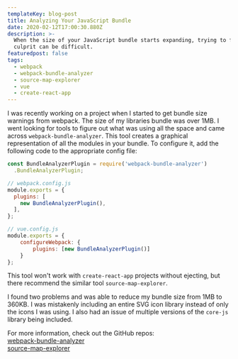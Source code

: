 ```yaml
---
templateKey: blog-post
title: Analyzing Your JavaScript Bundle
date: 2020-02-12T17:00:30.880Z
description: >-
  When the size of your JavaScript bundle starts expanding, trying to find the
  culprit can be difficult.
featuredpost: false
tags:
  - webpack
  - webpack-bundle-analyzer
  - source-map-explorer
  - vue
  - create-react-app
---
```

I was recently working on a project when I started to get bundle size warnings from webpack. The size of my libraries bundle was over 1MB. I went looking for tools to figure out what was using all the space and came across `webpack-bundle-analyzer`. This tool creates a graphical representation of all the modules in your bundle. To configure it, add the following code to the appropriate config file:

```javascript
const BundleAnalyzerPlugin = require('webpack-bundle-analyzer')
  .BundleAnalyzerPlugin;

// webpack.config.js
module.exports = {
  plugins: [
    new BundleAnalyzerPlugin(),
  ],
};

// vue.config.js
module.exports = {
    configureWebpack: {
        plugins: [new BundleAnalyzerPlugin()]
    }
};
```

This tool won't work with `create-react-app` projects without ejecting, but there recommend the similar tool `source-map-explorer`.

I found two problems and was able to reduce my bundle size from 1MB to 360KB. I was mistakenly including an entire SVG icon library instead of only the icons I was using. I also had an issue of multiple versions of the `core-js` library being included.

For more information, check out the GitHub repos:<br>
[webpack-bundle-analyzer](https://github.com/webpack-contrib/webpack-bundle-analyzer)<br>
[source-map-explorer](https://github.com/danvk/source-map-explorer)
